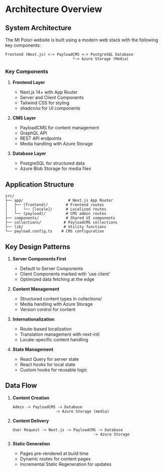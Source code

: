 # Architecture Overview

## System Architecture

The MI Polsri website is built using a modern web stack with the following key components:

```
Frontend (Next.js) <-> PayloadCMS <-> PostgreSQL Database
                              └-> Azure Storage (Media)
```

### Key Components

1. **Frontend Layer**

   - Next.js 14+ with App Router
   - Server and Client Components
   - Tailwind CSS for styling
   - shadcn/ui for UI components

2. **CMS Layer**

   - PayloadCMS for content management
   - GraphQL API
   - REST API endpoints
   - Media handling with Azure Storage

3. **Database Layer**
   - PostgreSQL for structured data
   - Azure Blob Storage for media files

## Application Structure

```
src/
├── app/                    # Next.js App Router
│   ├── (frontend)/        # Frontend routes
│   │   └── [locale]/      # Localized routes
│   └── (payload)/         # CMS admin routes
├── components/            # Shared UI components
├── collections/          # PayloadCMS collections
├── lib/                  # Utility functions
└── payload.config.ts    # CMS configuration
```

## Key Design Patterns

1. **Server Components First**

   - Default to Server Components
   - Client Components marked with 'use client'
   - Optimized data fetching at the edge

2. **Content Management**

   - Structured content types in collections/
   - Media handling with Azure Storage
   - Version control for content

3. **Internationalization**

   - Route-based localization
   - Translation management with next-intl
   - Locale-specific content handling

4. **State Management**
   - React Query for server state
   - React hooks for local state
   - Custom hooks for reusable logic

## Data Flow

1. **Content Creation**

   ```
   Admin -> PayloadCMS -> Database
                      -> Azure Storage (media)
   ```

2. **Content Delivery**

   ```
   User Request -> Next.js -> PayloadCMS -> Database
                                       -> Azure Storage
   ```

3. **Static Generation**
   - Pages pre-rendered at build time
   - Dynamic routes for content pages
   - Incremental Static Regeneration for updates
